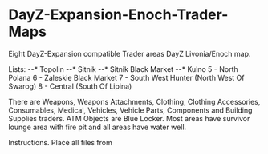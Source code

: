 # DayZ-Expansion-Enoch-Trader-Maps

Eight DayZ-Expansion compatible Trader areas DayZ Livonia/Enoch map.

Lists:
--* Topolin
--* Sitnik
--* Sitnik Black Market
--* Kulno
5 - North Polana
6 - Zaleskie Black Market
7 - South West Hunter (North West Of Swarog)
8 - Central (South Of Lipina)

There are Weapons, Weapons Attachments, Clothing, Clothing Accessories, Consumables, Medical, Vehicles, Vehicle Parts, Components and Building Supplies traders.
ATM Objects are Blue Locker.
Most areas have survivor lounge area with fire pit and all areas have water well.

Instructions.
Place all files from 


